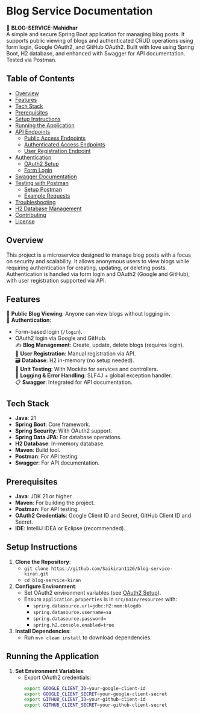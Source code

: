 # Blog Service Documentation

📘 **BLOG-SERVICE-Mahidhar**  
A simple and secure Spring Boot application for managing blog posts. It supports public viewing of blogs and authenticated CRUD operations using form login, Google OAuth2, and GitHub OAuth2. Built with love using Spring Boot, H2 database, and enhanced with Swagger for API documentation. Tested via Postman.

## Table of Contents
- [Overview](#overview)
- [Features](#features)
- [Tech Stack](#tech-stack)
- [Prerequisites](#prerequisites)
- [Setup Instructions](#setup-instructions)
- [Running the Application](#running-the-application)
- [API Endpoints](#api-endpoints)
  - [Public Access Endpoints](#public-access-endpoints)
  - [Authenticated Access Endpoints](#authenticated-access-endpoints)
  - [User Registration Endpoint](#user-registration-endpoint)
- [Authentication](#authentication)
  - [OAuth2 Setup](#oauth2-setup)
  - [Form Login](#form-login)
- [Swagger Documentation](#swagger-documentation)
- [Testing with Postman](#testing-with-postman)
  - [Setup Postman](#setup-postman)
  - [Example Requests](#example-requests)
- [Troubleshooting](#troubleshooting)
- [H2 Database Management](#h2-database-management)
- [Contributing](#contributing)
- [License](#license)

## Overview
This project is a microservice designed to manage blog posts with a focus on security and scalability. It allows anonymous users to view blogs while requiring authentication for creating, updating, or deleting posts. Authentication is handled via form login and OAuth2 (Google and GitHub), with user registration supported via API.

## Features
🚀 **Public Blog Viewing**: Anyone can view blogs without logging in.  
🔐 **Authentication**:  
- Form-based login (`/login`).  
- OAuth2 login via Google and GitHub.  
✍️ **Blog Management**: Create, update, delete blogs (requires login).  
🧠 **User Registration**: Manual registration via API.  
🗃️ **Database**: H2 in-memory (no setup needed).  
🧪 **Unit Testing**: With Mockito for services and controllers.  
📜 **Logging & Error Handling**: SLF4J + global exception handler.  
📋 **Swagger**: Integrated for API documentation.

## Tech Stack
- **Java**: 21  
- **Spring Boot**: Core framework.  
- **Spring Security**: With OAuth2 support.  
- **Spring Data JPA**: For database operations.  
- **H2 Database**: In-memory database.  
- **Maven**: Build tool.  
- **Postman**: For API testing.  
- **Swagger**: For API documentation.

## Prerequisites
- **Java**: JDK 21 or higher.  
- **Maven**: For building the project.  
- **Postman**: For API testing.  
- **OAuth2 Credentials**: Google Client ID and Secret, GitHub Client ID and Secret.  
- **IDE**: IntelliJ IDEA or Eclipse (recommended).

## Setup Instructions
1. **Clone the Repository**:
   - `git clone https://github.com/Saikiran1126/blog-service-kiran.git`
   - `cd blog-service-kiran`
2. **Configure Environment**:
   - Set OAuth2 environment variables (see [OAuth2 Setup](#oauth2-setup)).
   - Ensure `application.properties` is in `src/main/resources` with:
     - `spring.datasource.url=jdbc:h2:mem:blogdb`
     - `spring.datasource.username=sa`
     - `spring.datasource.password=`
     - `spring.h2.console.enabled=true`
3. **Install Dependencies**:
   - Run `mvn clean install` to download dependencies.

## Running the Application
1. **Set Environment Variables**:
   - Export OAuth2 credentials:
     ```bash
     export GOOGLE_CLIENT_ID=your-google-client-id
     export GOOGLE_CLIENT_SECRET=your-google-client-secret
     export GITHUB_CLIENT_ID=your-github-client-id
     export GITHUB_CLIENT_SECRET=your-github-client-secret
     ```
